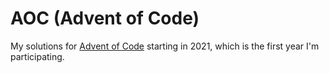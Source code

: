 # AOC (Advent of Code)

My solutions for [Advent of Code](https://adventofcode.com) starting in 2021, which is the first year I'm participating.
